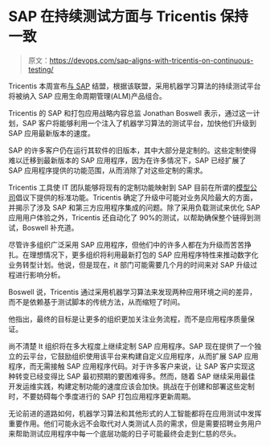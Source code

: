 # SAP 在持续测试方面与 Tricentis 保持一致

> 原文：<https://devops.com/sap-aligns-with-tricentis-on-continuous-testing/>

Tricentis 本周宣布[与 SAP](https://www.tricentis.com/news/sap-partnership/?) 结盟，根据该联盟，采用机器学习算法的持续测试平台将被纳入 SAP 应用生命周期管理(ALM)产品组合。

Tricentis 的 SAP 和打包应用战略内容总监 Jonathan Boswell 表示，通过这一计划，SAP 客户将能够利用一个注入了机器学习算法的测试平台，加快他们升级到 SAP 应用最新版本的速度。

SAP 的许多客户仍在运行其软件的旧版本，其中大部分是定制的。这些定制使得难以迁移到最新版本的 SAP 应用程序，因为在许多情况下，SAP 已经扩展了 SAP 应用程序提供的功能范围，从而消除了对这些定制的需求。

Tricentis 工具使 IT 团队能够将现有的定制功能映射到 SAP 目前在所谓的[模型公司](https://news.sap.com/2019/01/new-sap-model-company-services-better-than-homemade/)倡议下提供的标准功能。Tricentis 确定了升级中可能对业务风险最大的方面，并揭示了涉及 SAP 和第三方应用程序集成的问题。除了采用负载测试来优化 SAP 应用用户体验之外，Tricentis 还自动化了 90%的测试，以帮助确保整个链得到测试，Boswell 补充道。

尽管许多组织广泛采用 SAP 应用程序，但他们中的许多人都在为升级而苦苦挣扎。在理想情况下，更多组织将利用最新打包的 SAP 应用程序特性来推动数字化业务转型计划。他说，但是现在，it 部门可能需要几个月的时间来对 SAP 升级过程进行影响分析。

Boswell 说，Tricentis 通过采用机器学习算法来发现两种应用环境之间的差异，而不是依赖基于测试脚本的传统方法，从而缩短了时间。

他指出，最终的目标是让更多的组织更加关注业务流程，而不是应用程序质量保证。

尚不清楚 It 组织将在多大程度上继续定制 SAP 应用程序。SAP 现在提供了一个独立的云平台，它鼓励组织使用该平台来构建自定义应用程序，从而扩展 SAP 应用程序，而无需接触 SAP 应用程序代码。对于许多客户来说，让 SAP 客户实现这种转变已经变得比 SAP 最初预期的要困难得多。然而，随着 SAP 继续采用最佳开发运维实践，构建定制功能的速度应该会加快。挑战在于创建和部署这些定制时，不要妨碍每个季度进行的 SAP 打包应用程序更新周期。

无论前进的道路如何，机器学习算法和其他形式的人工智能都将在应用测试中发挥重要作用。他们可能永远不会取代对人类测试人员的需求，但是需要招聘业务用户来帮助测试应用程序中每一个底层功能的日子可能最终会走到仁慈的尽头。